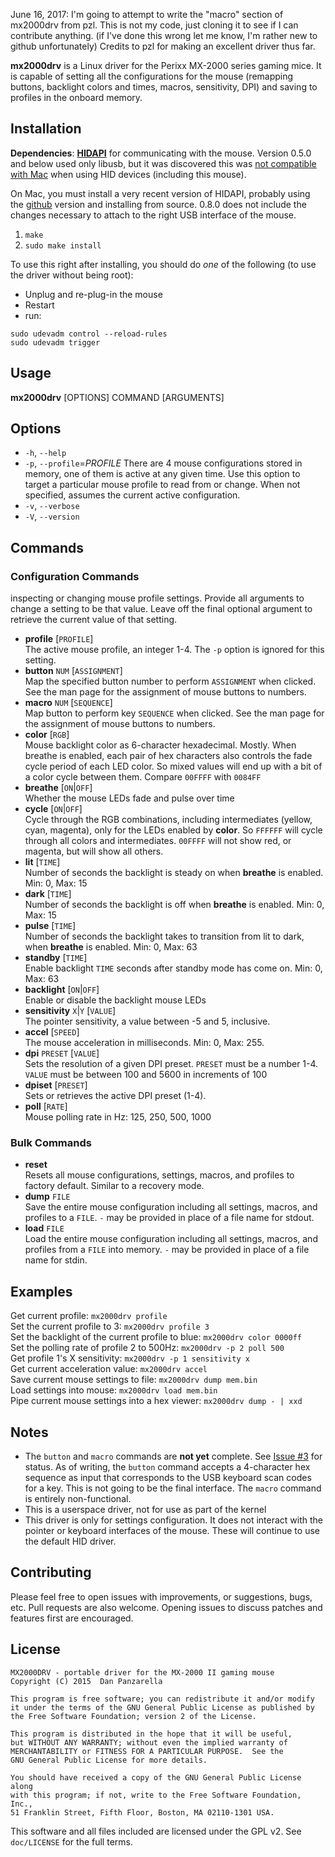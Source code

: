 June 16, 2017: I'm going to attempt to write the "macro" section of mx2000drv from pzl. This is not my code, just cloning it to see if I can contribute anything. (if I've done this wrong let me know, I'm rather new to github unfortunately) Credits to pzl for making an excellent driver thus far.

**mx2000drv** is a Linux driver for the Perixx MX-2000 series gaming mice. It is capable of setting all the configurations for the mouse (remapping buttons, backlight colors and times, macros, sensitivity, DPI) and saving to profiles in the onboard memory.

Installation
----------------

**Dependencies**: **[HIDAPI](http://www.signal11.us/oss/hidapi/)** for communicating with the mouse. Version 0.5.0 and below used only libusb, but it was discovered this was [not compatible with Mac](http://www.libusb.org/ticket/89) when using HID devices (including this mouse). 

On Mac, you must install a very recent version of HIDAPI, probably using the [github](https://github.com/signal11/hidapi) version and installing from source. 0.8.0 does not include the changes necessary to attach to the right USB interface of the mouse.

1. `make`
2. `sudo make install`

To use this right after installing, you should do *one* of the following (to use the driver without being root):

* Unplug and re-plug-in the mouse
* Restart
* run:

```
sudo udevadm control --reload-rules
sudo udevadm trigger
```

Usage
-----

**mx2000drv** [OPTIONS] COMMAND [ARGUMENTS]

## Options
- `-h`, `--help`
- `-p`, `--profile`=_PROFILE_
     There are 4 mouse configurations stored in memory, one of them is active at any given time. Use this option to target a particular mouse profile to read from or change. When not specified, assumes the current active configuration.
- `-v`, `--verbose`
- `-V`, `--version`

## Commands
### Configuration Commands
inspecting or changing mouse profile settings. Provide all arguments to change a setting to be that value. Leave off the final optional argument to retrieve the current value of that setting.

- **profile** [`PROFILE`]  
    The active mouse profile, an integer 1-4. The `-p` option is ignored for this setting.
- **button** `NUM` [`ASSIGNMENT`]  
    Map the specified button number to perform `ASSIGNMENT` when clicked. See the man page for the assignment of mouse buttons to numbers.
- **macro** `NUM` [`SEQUENCE`]  
    Map button to perform key `SEQUENCE` when clicked. See the man page for the assignment of mouse buttons to numbers.
- **color** [`RGB`]  
    Mouse backlight color as 6-character hexadecimal. Mostly. When breathe is enabled, each pair of hex characters also controls the fade cycle period of each LED color. So mixed values will end up with a bit of a color cycle between them. Compare `00FFFF` with `0084FF`
- **breathe** [`ON`|`OFF`]  
    Whether the mouse LEDs fade and pulse over time
- **cycle** [`ON`|`OFF`]  
    Cycle through the RGB combinations, including intermediates (yellow, cyan, magenta), only for the LEDs enabled by **color**. So `FFFFFF` will cycle through all colors and intermediates. `00FFFF` will not show red, or magenta, but will show all others.
- **lit** [`TIME`]  
    Number of seconds the backlight is steady on when **breathe** is enabled. Min: 0, Max: 15
- **dark** [`TIME`]  
    Number of seconds the backlight is off when **breathe** is enabled. Min: 0, Max: 15
- **pulse** [`TIME`]  
    Number of seconds the backlight takes to transition from lit to dark, when **breathe** is enabled. Min: 0, Max: 63
- **standby** [`TIME`]  
    Enable backlight `TIME` seconds after standby mode has come on. Min: 0, Max: 63
- **backlight** [`ON`|`OFF`]  
    Enable or disable the backlight mouse LEDs
- **sensitivity** `X`|`Y` [`VALUE`]  
    The pointer sensitivity, a value between -5 and 5, inclusive.
- **accel** [`SPEED`]  
    The mouse acceleration in milliseconds. Min: 0, Max: 255.
- **dpi** `PRESET` [`VALUE`]  
    Sets the resolution of a given DPI preset. `PRESET` must be a number 1-4. `VALUE` must be between 100 and 5600 in increments of 100
- **dpiset** [`PRESET`]  
    Sets or retrieves the active DPI preset (1-4).
- **poll** [`RATE`]  
    Mouse polling rate in Hz: 125, 250, 500, 1000

### Bulk Commands

- **reset**  
    Resets all mouse configurations, settings, macros, and profiles to factory default. Similar to a recovery mode.
- **dump** `FILE`  
    Save the entire mouse configuration including all settings, macros, and profiles to a `FILE`. `-` may be provided in place of a file name for stdout.
- **load** `FILE`  
    Load the entire mouse configuration including all settings, macros, and profiles from a `FILE` into memory. `-` may be provided in place of a file name for stdin.

## Examples

Get current profile: `mx2000drv profile`  
Set the current profile to 3: `mx2000drv profile 3`  
Set the backlight of the current profile to blue: `mx2000drv color 0000ff`  
Set the polling rate of profile 2 to 500Hz: `mx2000drv -p 2 poll 500`  
Get profile 1's X sensitivity: `mx2000drv -p 1 sensitivity x`  
Get current acceleration value: `mx2000drv accel`  
Save current mouse settings to file: `mx2000drv dump mem.bin`  
Load settings into mouse: `mx2000drv load mem.bin`  
Pipe current mouse settings into a hex viewer: `mx2000drv dump - | xxd`

Notes
---------

* The `button` and `macro` commands are **not yet** complete. See [Issue #3](https://github.com/pzl/mx2000drv/issues/3) for status. As of writing, the `button` command accepts a 4-character hex sequence as input that corresponds to the USB keyboard scan codes for a key. This is not going to be the final interface. The `macro` command is entirely non-functional.
* This is a userspace driver, not for use as part of the kernel
* This driver is only for settings configuration. It does not interact with the pointer or keyboard interfaces of the mouse. These will continue to use the default HID driver.

Contributing
--------------

Please feel free to open issues with improvements, or suggestions, bugs, etc. Pull requests are also welcome. Opening issues to discuss patches and features first are encouraged.


License
------------
```
MX2000DRV - portable driver for the MX-2000 II gaming mouse
Copyright (C) 2015  Dan Panzarella

This program is free software; you can redistribute it and/or modify
it under the terms of the GNU General Public License as published by
the Free Software Foundation; version 2 of the License.

This program is distributed in the hope that it will be useful,
but WITHOUT ANY WARRANTY; without even the implied warranty of
MERCHANTABILITY or FITNESS FOR A PARTICULAR PURPOSE.  See the
GNU General Public License for more details.

You should have received a copy of the GNU General Public License along
with this program; if not, write to the Free Software Foundation, Inc.,
51 Franklin Street, Fifth Floor, Boston, MA 02110-1301 USA.
```


This software and all files included are licensed under the GPL v2. See `doc/LICENSE` for the full terms.
